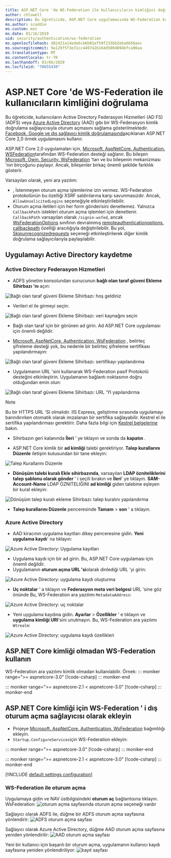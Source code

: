 ```yaml
---
title: ASP.NET Core 'de WS-Federation ile kullanıcıların kimliğini doğrulama
author: chlowell
description: Bu öğreticide, ASP.NET Core uygulamasında WS-Federation kullanımı gösterilmektedir.
ms.author: scaddie
ms.custom: mvc
ms.date: 01/16/2019
uid: security/authentication/ws-federation
ms.openlocfilehash: d82421a14ede6cb6b01ef59f233bb2eba6b56aec
ms.sourcegitcommit: 9a129f5f3e31cc449742b164d5004894bfca90aa
ms.translationtype: MT
ms.contentlocale: tr-TR
ms.lasthandoff: 03/06/2020
ms.locfileid: "78655430"
---
```

# <a name="authenticate-users-with-ws-federation-in-aspnet-core"></a>ASP.NET Core 'de WS-Federation ile kullanıcıların kimliğini doğrulama

Bu öğreticide, kullanıcıların Active Directory Federasyon Hizmetleri (AD FS) (ADFS) veya [Azure Active Directory](/azure/active-directory/) (AAD) gıbı bir WS-Federasyon kimlik doğrulama sağlayıcısıyla oturum açmasını sağlama gösterilmektedir. [Facebook, Google ve dış sağlayıcı kimlik doğrulamasında](xref:security/authentication/social/index)açıklanan ASP.NET Core 2,0 örnek uygulamasını kullanır.

ASP.NET Core 2,0 uygulamaları için, [Microsoft. AspNetCore. Authentication. WSFederation](https://www.nuget.org/packages/Microsoft.AspNetCore.Authentication.WsFederation)tarafından WS-Federation desteği sağlanır. Bu bileşen [Microsoft. Owin. Security. WsFederation](https://www.nuget.org/packages/Microsoft.Owin.Security.WsFederation) 'tan ve bu bileşenin mekanizması 'nın birçoğunu paylaşır. Ancak, bileşenler birkaç önemli şekilde farklılık gösterir.

Varsayılan olarak, yeni ara yazılım:

* , İstenmeyen oturum açma işlemlerine izin vermez. WS-Federation protokolünün bu özelliği XSRF saldırılarına karşı savunmasızdır. Ancak, `AllowUnsolicitedLogins` seçeneğiyle etkinleştirilebilir.
* Oturum açma iletileri için her form gönderisini denetlemez. Yalnızca `CallbackPath` istekleri oturum açma işlemleri için denetlenir. `CallbackPath` varsayılan olarak `/signin-wsfed`, ancak [WsFederationOptions](/dotnet/api/microsoft.aspnetcore.authentication.wsfederation.wsfederationoptions) sınıfının devralınmış [remoteauthenticationoptions. callbackpath](/dotnet/api/microsoft.aspnetcore.authentication.remoteauthenticationoptions.callbackpath) özelliği aracılığıyla değiştirilebilir. Bu yol, [Skipunrecognizedrequests](/dotnet/api/microsoft.aspnetcore.authentication.wsfederation.wsfederationoptions.skipunrecognizedrequests) seçeneği etkinleştirilerek diğer kimlik doğrulama sağlayıcılarıyla paylaşılabilir.

## <a name="register-the-app-with-active-directory"></a>Uygulamayı Active Directory kaydetme

### <a name="active-directory-federation-services"></a>Active Directory Federasyon Hizmetleri

* ADFS yönetim konsolundan sunucunun **bağlı olan taraf güveni Ekleme Sihirbazı 'nı** açın:

![Bağlı olan taraf güveni Ekleme Sihirbazı: hoş geldiniz](ws-federation/_static/AdfsAddTrust.png)

* Verileri el ile girmeyi seçin:

![Bağlı olan taraf güveni Ekleme Sihirbazı: veri kaynağını seçin](ws-federation/_static/AdfsSelectDataSource.png)

* Bağlı olan taraf için bir görünen ad girin. Ad ASP.NET Core uygulaması için önemli değildir.

* [Microsoft. AspNetCore. Authentication. WsFederation](https://www.nuget.org/packages/Microsoft.AspNetCore.Authentication.WsFederation) , belirteç şifreleme desteği yok, bu nedenle bir belirteç şifreleme sertifikası yapılandırmayın:

![Bağlı olan taraf güveni Ekleme Sihirbazı: sertifikayı yapılandırma](ws-federation/_static/AdfsConfigureCert.png)

* Uygulamanın URL 'sini kullanarak WS-Federation pasif Protokolü desteğini etkinleştirin. Uygulamanın bağlantı noktasının doğru olduğundan emin olun:

![Bağlı olan taraf güveni Ekleme Sihirbazı: URL 'YI yapılandırma](ws-federation/_static/AdfsConfigureUrl.png)

> [!NOTE]
> Bu bir HTTPS URL 'SI olmalıdır. IIS Express, geliştirme sırasında uygulamayı barındırırken otomatik olarak imzalanan bir sertifika sağlayabilir. Kestrel el ile sertifika yapılandırması gerektirir. Daha fazla bilgi için [Kestrel belgelerine](xref:fundamentals/servers/kestrel) bakın.

* Sihirbazın geri kalanında **İleri** ' ye tıklayın ve sonda da **kapatın** .

* ASP.NET Core kimlik bir **ad kimliği** talebi gerektiriyor. **Talep kurallarını Düzenle** iletişim kutusundan bir tane ekleyin:

![Talep Kurallarını Düzenle](ws-federation/_static/EditClaimRules.png)

* **Dönüşüm talebi kuralı Ekle sihirbazında**, varsayılan **LDAP özniteliklerini talep şablonu olarak gönder** ' i seçili bırakın ve **İleri**' ye tıklayın. **SAM-Account-Name** LDAP ÖZNITELIĞINI **ad kimliği** giden talebine eşleyen bir kural ekleyin:

![Dönüşüm talep kuralı ekleme Sihirbazı: talep kuralını yapılandırma](ws-federation/_static/AddTransformClaimRule.png)

* **Talep kurallarını Düzenle** penceresinde **Tamam** > **son** ' a tıklayın.

### <a name="azure-active-directory"></a>Azure Active Directory

* AAD kiracının uygulama kayıtları dikey penceresine gidin. **Yeni uygulama kaydı**' na tıklayın:

![Azure Active Directory: Uygulama kayıtları](ws-federation/_static/AadNewAppRegistration.png)

* Uygulama kaydı için bir ad girin. Bu, ASP.NET Core uygulaması için önemli değildir.
* Uygulamanın **oturum açma URL 'si**olarak dinlediği URL 'yi girin:

![Azure Active Directory: uygulama kaydı oluşturma](ws-federation/_static/AadCreateAppRegistration.png)

* **Uç noktalar** ' a tıklayın ve **Federasyon meta veri belgesi** URL 'sine göz önünde Bu, WS-Federation ara yazılımı `MetadataAddress`:

![Azure Active Directory: uç noktalar](ws-federation/_static/AadFederationMetadataDocument.png)

* Yeni uygulama kaydına gidin. **Ayarlar** > **Özellikler** ' e tıklayın ve **uygulama kimliği URI**'sini unutmayın. Bu, WS-Federation ara yazılımı `Wtrealm`:

![Azure Active Directory: uygulama kaydı özellikleri](ws-federation/_static/AadAppIdUri.png)

## <a name="use-ws-federation-without-aspnet-core-identity"></a>ASP.NET Core kimliği olmadan WS-Federation kullanın

WS-Federation ara yazılımı kimlik olmadan kullanılabilir. Örnek:
::: moniker range=">= aspnetcore-3.0"
[!code-csharp[](ws-federation/samples/StartupNon31.cs?name=snippet)]
::: moniker-end

::: moniker range=">= aspnetcore-2.1 < aspnetcore-3.0"
[!code-csharp[](ws-federation/samples/StartupNon21.cs?name=snippet)]
::: moniker-end

## <a name="add-ws-federation-as-an-external-login-provider-for-aspnet-core-identity"></a>ASP.NET Core kimliği için WS-Federation ' i dış oturum açma sağlayıcısı olarak ekleyin

* Projeye [Microsoft. AspNetCore. Authentication. WsFederation](https://www.nuget.org/packages/Microsoft.AspNetCore.Authentication.WsFederation) bağımlılığı ekleyin.
* `Startup.ConfigureServices`için WS-Federation ekleyin:

::: moniker range=">= aspnetcore-3.0"
[!code-csharp[](ws-federation/samples/Startup31.cs?name=snippet)]
::: moniker-end

::: moniker range=">= aspnetcore-2.1 < aspnetcore-3.0"
[!code-csharp[](ws-federation/samples/Startup21.cs?name=snippet)]
::: moniker-end

[!INCLUDE [default settings configuration](social/includes/default-settings.md)]

### <a name="log-in-with-ws-federation"></a>WS-Federation ile oturum açma

Uygulamaya gidin ve NAV üstbilgisindeki **oturum aç** bağlantısına tıklayın. WsFederation: ![oturum açma sayfasında oturum açma seçeneği vardır](ws-federation/_static/WsFederationButton.png)

Sağlayıcı olarak ADFS ile, düğme bir ADFS oturum açma sayfasına yönlendirir: ![ADFS oturum açma sayfası](ws-federation/_static/AdfsLoginPage.png)

Sağlayıcı olarak Azure Active Directory, düğme AAD oturum açma sayfasına yeniden yönlendirilir: ![AAD oturum açma sayfası](ws-federation/_static/AadSignIn.png)

Yeni bir kullanıcı için başarılı bir oturum açma, uygulamanın kullanıcı kaydı sayfasına yeniden yönlendiriliyor: ![kayıt sayfası](ws-federation/_static/Register.png)